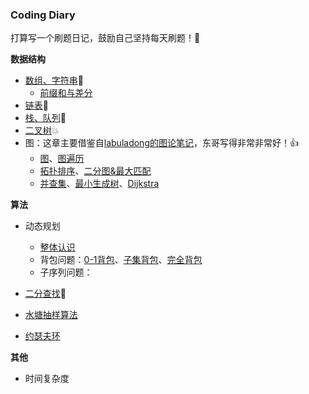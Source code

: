 ### Coding Diary

打算写一个刷题日记，鼓励自己坚持每天刷题！🥳

**数据结构**

- [数组、字符串](数据结构/1数组和字符串.md)🚀
    - [前缀和与差分](数据结构/1前缀和与差分.md)
- [链表](数据结构/2链表.md)🎉
- [栈、队列](数据结构/3栈和队列.md)🎈
- [二叉树](数据结构/4二叉树.md)💥
- 图：这章主要借鉴自[labuladong的图论笔记](https://labuladong.github.io/algo/2/20/)，东哥写得非常非常好！👍
  - [图](数据结构/6图（介绍）.md)、[图遍历](数据结构/6图（图遍历）.md)
  - [拓扑排序](数据结构/6图（拓扑排序）.md)、[二分图&最大匹配](数据结构/6图（二分图）.md)
  - [并查集](数据结构/6图（并查集）.md)、[最小生成树](数据结构/6图（最小生成树）.md)、[Dijkstra](数据结构/6图（Dijkstra）.md)

**算法**

- 动态规划
    - [整体认识](动态规划/基本技巧.md)
    - 背包问题：[0-1背包](动态规划/01背包.md)、[子集背包](动态规划/子集背包.md)、[完全背包](动态规划/完全背包.md)
    - 子序列问题：

- [二分查找](数据结构/5二分搜索.md)🍡
- [水塘抽样算法](算法/水塘抽样.md)
- [约瑟夫环](算法/约瑟夫环.md)

**其他**

- 时间复杂度


